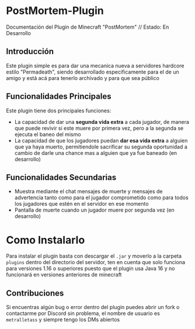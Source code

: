 # PostMortem-Plugin
Documentación del Plugin de Minecraft "PostMortem" // Estado: En Desarrollo

## Introducción

Este plugin simple es para dar una mecanica nueva a servidores hardcore estilo "Permadeath", siendo desarrollado especificamente para el de un amigo y está acá para tenerlo archivado y para que sea público

## Funcionalidades Principales

Este plugin tiene dos principales funciones:

- La capacidad de dar una **segunda vida extra** a cada jugador, de manera que puede revivir si este muere por primera vez, pero a la segunda se ejecuta el baneo del mismo
- La capacidad de que los jugadores puedan **dar esa vida extra** a alguien que ya haya muerto, permitiendole sacrificar su segunda oportunidad a cambio de darle una chance mas a alguien que ya fue baneado (en desarrollo)

## Funcionalidades Secundarias

- Muestra mediante el chat mensajes de muerte y mensajes de advertencia tanto como para el jugador comprometido como para todos los jugadores que estén en el servidor en ese momento
- Pantalla de muerte cuando un jugador muere por segunda vez (en desarrollo)

# Como Instalarlo

Para instalar el plugin basta con descargar el `.jar` y moverlo a la carpeta `plugins` dentro del directorio del servidor, ten en cuenta que solo funciona para versiones 1.16 o superiores puesto que el plugin usa Java 16 y no funcionará en versiones anteriores de minecraft

## Contribuciones

Si encuentras algún bug o error dentro del plugin puedes abrir un fork o contactarme por Discord sin problema, el nombre de usuario es `metralletass` y siempre tengo los DMs abiertos
